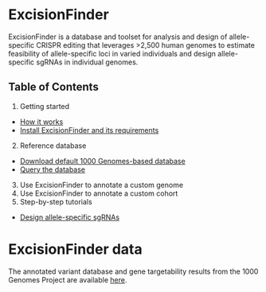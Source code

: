 # ExcisionFinder

ExcisionFinder is a database and toolset for analysis and design of allele-specific CRISPR editing that leverages >2,500 human genomes to estimate feasibility of allele-specific loci in varied individuals and design allele-specific sgRNAs in individual genomes. 

## Table of Contents
1. Getting started
* [How it works](https://github.com/keoughkath/ExcisionFinder/wiki/Overview)
* [Install ExcisionFinder and its requirements](https://github.com/keoughkath/ExcisionFinder/wiki/Install-ExcisionFinder-and-its-requirements)
2. Reference database
* [Download default 1000 Genomes-based database](https://github.com/keoughkath/ExcisionFinder/wiki/Download-the-ExcisionFinder-database)
* [Query the database](https://github.com/keoughkath/ExcisionFinder/wiki/Querying-ExcisionFinder-variant-annotations)
3. Use ExcisionFinder to annotate a custom genome
4. Use ExcisionFinder to annotate a custom cohort
5. Step-by-step tutorials
* [Design allele-specific sgRNAs](https://github.com/keoughkath/ExcisionFinder/wiki/Tutorial:-design-sgRNAs-in-an-individual-genome)

# ExcisionFinder data

The annotated variant database and gene targetability results from the 1000 Genomes Project are available [here](http://lighthouse.ucsf.edu/public_files_no_password/excisionFinderData_public/ExcisionFinder_manuscript_data/).
